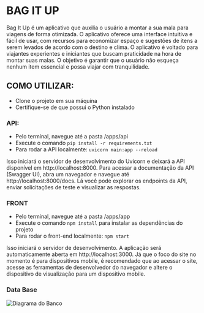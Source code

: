 # BAG IT UP
Bag It Up é um aplicativo que auxilia o usuário a montar a sua mala para viagens de forma otimizada. O aplicativo oferece uma interface intuitiva e fácil de usar, com recursos para economizar espaço e sugestões de itens a serem levados de acordo com o destino e clima. O aplicativo é voltado para viajantes experientes e iniciantes que buscam praticidade na hora de montar suas malas. O objetivo é garantir que o usuário não esqueça nenhum item essencial e possa viajar com tranquilidade.

## COMO UTILIZAR:
- Clone o projeto em sua máquina
- Certifique-se de que possui o Python instalado

### API:
- Pelo terminal, navegue até a pasta /apps/api
- Execute o comando `pip install -r requirements.txt`
- Para rodar a API localmente: `uvicorn main:app --reload `

Isso iniciará o servidor de desenvolvimento do Uvicorn e deixará a API disponível em http://localhost:8000.
Para acessar a documentação da API (Swagger UI), abra um navegador e navegue até http://localhost:8000/docs. Lá você pode explorar os endpoints da API, enviar solicitações de teste e visualizar as respostas.

### FRONT
- Pelo terminal, navegue até a pasta /apps/app
- Execute o comando `npm install` para instalar as dependências do projeto
- Para rodar o front-end localmente: `npm start`

Isso iniciará o servidor de desenvolvimento. A aplicação será automaticamente aberta em http://localhost:3000.
Já que o foco do site no momento é para dispositivos mobile, é recomendado que ao acessar o site, acesse as ferramentas de desenvolvedor do navegador e altere o dispositivo de visualização para um dispositivo mobile.

### Data Base
![Diagrama do Banco](https://i.imgur.com/A10Awm2.png)
